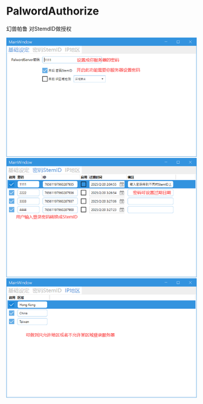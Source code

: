 # PalwordAuthorize
幻兽帕鲁 对StemdID做授权


![功能1](Images/1.png)
![功能2](Images/2.png)
![功能3](Images/3.png)